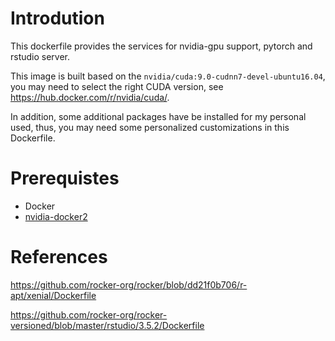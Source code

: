 # Introdution
This dockerfile provides the services for nvidia-gpu support, pytorch and rstudio server.

This image is built based on the `nvidia/cuda:9.0-cudnn7-devel-ubuntu16.04`, you may need to select the right CUDA version, see https://hub.docker.com/r/nvidia/cuda/.


In addition, some additional packages have be installed for my personal used, thus, you may need some personalized customizations in this Dockerfile.


# Prerequistes
- Docker
- [nvidia-docker2](https://github.com/NVIDIA/nvidia-docker)



# References

https://github.com/rocker-org/rocker/blob/dd21f0b706/r-apt/xenial/Dockerfile

https://github.com/rocker-org/rocker-versioned/blob/master/rstudio/3.5.2/Dockerfile


